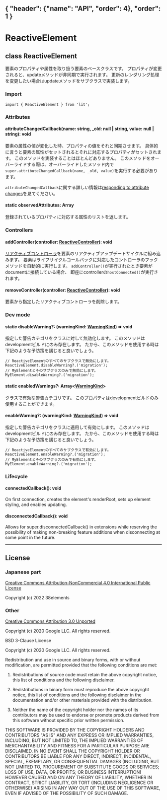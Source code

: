 { "header": {"name": "API", "order": 4}, "order": 1 }
---
# ReactiveElement

## class ReactiveElement

要素のプロパティや属性を取り扱う要素のベースクラスです。
プロパティが変更されると、updateメソッドが非同期で実行されます。
更新のレンダリング処理を変更したい場合はupdateメソッドをサブクラスで実装します。

### Import

```
import { ReactiveElement } from 'lit';
```

### Attributes

#### attributeChangedCallback(name: string, _old: null | string, value: null | string): void

要素の属性の値が変化した時、プロパティの値をそれと同期させます。
具体的に言うと要素の属性がセットされるとそれに対応するプロパティがセットされます。
このメソッドを実装することはほとんどありません。
このメソッドをオーバーライドする際は、オーバーライドしたメソッド内で`super.attributeChangedCallback(name, _old, value)`を実行する必要があります。

`attributeChangedCallback`に関する詳しい情報は[responding to attribute changes](https://developer.mozilla.org/en-US/docs/Web/API/Web_components/Using_custom_elements#responding_to_attribute_changes)を見てください。

#### static observedAttributes: Array<string>

登録されているプロパティに対応する属性のリストを返します。

### Controllers

#### addController(controller: [ReactiveController](https://lit.dev/docs/api/controllers/#ReactiveController)): void

[リアクティブコントローラ](https://japanese-document.github.io/lit/composition-controllers.html)を要素のリアクティブアップデートサイクルに組み込みます。
要素はライフサイクルコールバックに対応したコントローラのフックメソッドを自動的に実行します。
`addController()`が実行されたとき要素がdocumentに接続している場合、
即座にcontrollerの`hostConnected()`が実行されます。

#### removeController(controller: [ReactiveController](https://lit.dev/docs/api/controllers/#ReactiveController)): void

要素から指定したリアクティブコントローラを削除します。

### Dev mode

#### static disableWarning?: (warningKind: [WarningKind](https://lit.dev/docs/api/misc/#WarningKind)) => void

指定した警告カテゴリをクラスに対して無効化します。
このメソッドはdevelopmentビルドにのみ存在します。
たから、このメソッドを使用する時は下記のような予防策を講じると良いでしょう。

```
// ReactiveElementのすべてのサブクラスで無効にします。
ReactiveElement.disableWarning?.('migration');
// MyElementとそのサブクラスのみで無効にします。
MyElement.disableWarning?.('migration');
```

#### static enabledWarnings?: Array<[WarningKind](https://lit.dev/docs/api/misc#WarningKind)>

クラスで有効な警告カテゴリです。
このプロパティはdevelopmentビルドのみ使用することができます。

#### enableWarning?: (warningKind: [WarningKind](https://lit.dev/docs/api/misc#WarningKind)) => void

指定した警告カテゴリをクラスに適用して有効にします。
このメソッドはdevelopmentビルドにのみ存在します。
たから、このメソッドを使用する時は下記のような予防策を講じると良いでしょう。

```
// ReactiveElementのすべてのサブクラスで有効にします。
ReactiveElement.enableWarning?.('migration');
// MyElementとそのサブクラスのみで有効にします。
MyElement.enableWarning?.('migration');
```

### Lifecycle

#### connectedCallback(): void

On first connection, creates the element's renderRoot, sets up element styling, and enables updating.

#### disconnectedCallback(): void

Allows for super.disconnectedCallback() in extensions while reserving the possibility of making non-breaking feature additions when disconnecting at some point in the future.

---

## License

### Japanese part

[Creative Commons Attribution-NonCommercial 4.0 International Public License](https://creativecommons.org/licenses/by-nc/4.0/legalcode)

Copyright (c) 2022 38elements

### Other

[Creative Commons Attribution 3.0 Unported](https://creativecommons.org/licenses/by/3.0/deed.en)

Copyright (c) 2020 Google LLC. All rights reserved.

BSD 3-Clause License

Copyright (c) 2020 Google LLC. All rights reserved.

Redistribution and use in source and binary forms, with or without
modification, are permitted provided that the following conditions are met:

1. Redistributions of source code must retain the above copyright notice, this
   list of conditions and the following disclaimer.

2. Redistributions in binary form must reproduce the above copyright notice,
   this list of conditions and the following disclaimer in the documentation
   and/or other materials provided with the distribution.

3. Neither the name of the copyright holder nor the names of its
   contributors may be used to endorse or promote products derived from
   this software without specific prior written permission.

THIS SOFTWARE IS PROVIDED BY THE COPYRIGHT HOLDERS AND CONTRIBUTORS "AS IS"
AND ANY EXPRESS OR IMPLIED WARRANTIES, INCLUDING, BUT NOT LIMITED TO, THE
IMPLIED WARRANTIES OF MERCHANTABILITY AND FITNESS FOR A PARTICULAR PURPOSE ARE
DISCLAIMED. IN NO EVENT SHALL THE COPYRIGHT HOLDER OR CONTRIBUTORS BE LIABLE
FOR ANY DIRECT, INDIRECT, INCIDENTAL, SPECIAL, EXEMPLARY, OR CONSEQUENTIAL
DAMAGES (INCLUDING, BUT NOT LIMITED TO, PROCUREMENT OF SUBSTITUTE GOODS OR
SERVICES; LOSS OF USE, DATA, OR PROFITS; OR BUSINESS INTERRUPTION) HOWEVER
CAUSED AND ON ANY THEORY OF LIABILITY, WHETHER IN CONTRACT, STRICT LIABILITY,
OR TORT (INCLUDING NEGLIGENCE OR OTHERWISE) ARISING IN ANY WAY OUT OF THE USE
OF THIS SOFTWARE, EVEN IF ADVISED OF THE POSSIBILITY OF SUCH DAMAGE.